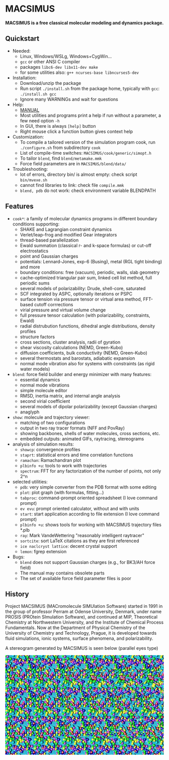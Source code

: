 # MACSIMUS

**MACSIMUS is a free classical molecular modeling and dynamics package.**

## Quickstart

* Needed:
  * Linux, Windows/WSLg, Windows+CygWin...
  * `gcc` or other ANSI C compiler
  * packages `libc6-dev libx11-dev make`
  * for some utilities also: `g++ ncurses-base libncurses5-dev`
* Installation:  
  * Download/unzip the package
  * Run script `./install.sh` from the package home, typically with `gcc`:<br />
    `./install.sh gcc`
  * Ignore many WARNINGs and wait for questions
* Help:
  * [MANUAL](man/macsimus.pdf)
  * Most utilities and programs print a help if run without a parameter, a few need option `-h`
  * In GUI, there is always `[help]` button
  * Right mouse click a function button gives context help
* Customization:
  * To compile a tailored version of the simulation program cook, run `./configure.sh` from subdirectory `cook`
  * List of compile-time switches: `MACSIMUS/cook/generic/simopt.h`
  * To tailor `blend`, find `blend/metamake.mmk`
  * Force field parameters are in `MACSIMUS/blend/data/`
* Troubleshooting:
  * lot of errors, directory bin/ is almost empty: check script `bin/mvexe.sh`
  * cannot find libraries to link: check file `compile.mmk`
  * `blend, pdb` do not work: check environment variable BLENDPATH

## Features

* `cook*`: a family of molecular dynamics programs in different boundary conditions supporting:
  * SHAKE and Lagrangian constraint dynamics
  * Verlet/leap-frog and modified Gear integrators
  * thread-based parallelization
  * Ewald summation (classical r- and k-space formulas) or cut-off electrostatics
  * point and Gaussian charges
  * potentials: Lennard-Jones, exp-6 (Busing), metal (RGL tight binding) and more
  * boundary conditions: free (vacuum), periodic, walls, slab geometry
  * cache-optimized triangular pair sum, linked cell list method, full periodic sums
  * several models of polarizability: Drude, shell-core, saturated
  * SCF integrated by ASPC, optionally iterations or PSPC
  * surface tension via pressure tensor or virtual area method, FFT-based cutoff corrrections
  * virial pressure and virtual volume change
  * full pressure tensor calculation (with polarizability, constraints, Ewald)
  * radial distrubution functions, dihedral angle distributions, density profiles
  * structure factors
  * cross sections, cluster analysis, radii of gyration
  * shear viscosity calculations (NEMD, Green-Kubo)
  * diffusion coefficients, bulk conductivity (NEMD, Green-Kubo)
  * several thermostats and barostats, adiabatic expansion
  * normal mode vibration also for systems with constraints (as rigid water models)
* `blend`: force field builder and energy minimizer with many features:
  * essential dynamics
  * normal mode vibrations
  * simple molecule editor
  * RMSD, inertia matrix, and internal angle analysis
  * second virial coefficient
  * several models of dipolar polarizability (except Gaussian charges)
  * anaglyph
* `show`: molecule and trajectory viewer:
  * matching of two configurations
  * output in two ray tracer formats (NFF and PovRay)
  * showing backbones, shells of water molecules, cross sections, etc.
  * embedded outputs: animated GIFs, raytracing, stereograms
* analysis of simulation results:
  * `showcp`: convergence profiles
  * `staprt`: statistical errors and time correlation functions
  * `ramachan`: Ramachandran plot
  * `plbinfo +u`: tools to work with trajectories
  * `spectrum`: FFT for any factorization of the number of points, not only 2^n
* selected utilities:
  * `pdb`: very simple converter from the PDB format with some editing
  * `plot`: plot graph (with formulas, fitting...)
  * `tabproc`: command-prompt oriented spreadsheet (I love command prompt)
  * `ev evu`: prompt oriented calculator, without and with units
  * `start`: start application according to file extension (I love command prompt)
  * `plbinfo +u`: shows tools for working with MACSIMUS trajectory files *.plb
  * `ray`: Mark VandeWettering "reasonably intelligent raytracer"
  * `sortcite`: sort LaTeX citations as they are first referenced
  * `ice naclcryst lattice`: decent crystal support
  * `lemon`: fgrep extension
* Bugs:
  * `blend` does not support Gaussian charges (e.g., for BK3/AH force field)
  * The manual may contains obsolete parts
  * The set of available force field parameter files is poor

## History

Project MACSIMUS (MACromolecule SIMUlation Software) started in 1991 in the group of professor Perram at Odense University, Denmark, under name PROSIS (PROtein SImulation Software), and continued at MIP, Theoretical Chemistry at Northwestern University, and the Institute of Chemical Process Fundamentals. Now at the Department of Physical Chemistry of the University of Chemistry and Technology, Prague, it is developed towards fluid simulations, ionic systems, surface phenomena, and polarizability.

A stereogram generated by MACSIMUS is seen below (parallel eyes type)

![MACSIMUS dog](man/dog.jpg)

